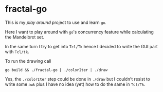 # fractal-go
This is my *play around* project to use and learn `go`.

Here I want to play around with `go`'s concurrency feature
while calculating the Mandelbrot set.

In the same turn I try to get into `Tcl/Tk` hence I decided to
write the GUI part with `Tcl/tk`.

To run the drawing call

	go build && ./fractal-go | ./colorIter | ./draw

Yes, the `./colorIter` step could be done in `./draw` but I couldn't resist to
write some `awk` plus I have no idea (yet) how to do the same in `Tcl/Tk`.
